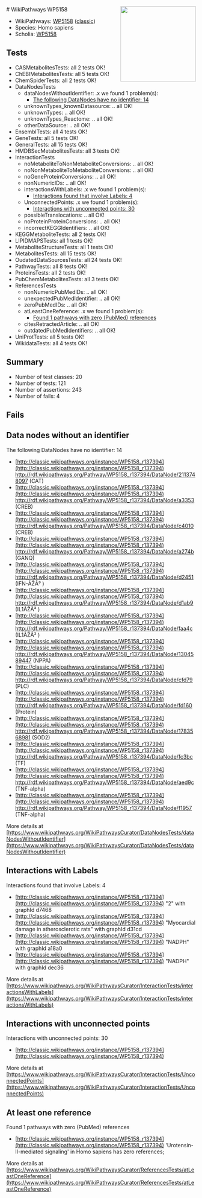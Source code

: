 <img style="float: right; width: 200px" src="https://upload.wikimedia.org/wikipedia/commons/thumb/8/83/Wplogo_with_text_500.png/640px-Wplogo_with_text_500.png" />
# WikiPathways WP5158

* WikiPathways: [WP5158](https://wikipathways.org/pathways/WP5158) ([classic](https://classic.wikipathways.org/instance/WP5158))
* Species: Homo sapiens
* Scholia: [WP5158](https://scholia.toolforge.org/wikipathways/WP5158)
## Tests
* CASMetabolitesTests: all 2 tests OK!
* ChEBIMetabolitesTests: all 5 tests OK!
* ChemSpiderTests: all 2 tests OK!
* DataNodesTests
    * dataNodesWithoutIdentifier: .x we found 1 problem(s):
        * [The following DataNodes have no identifier: 14](#8792c494)
    * unknownTypes_knownDatasource: .. all OK!
    * unknownTypes: .. all OK!
    * unknownTypes_Reactome: .. all OK!
    * otherDataSource: .. all OK!
* EnsemblTests: all 4 tests OK!
* GeneTests: all 5 tests OK!
* GeneralTests: all 15 tests OK!
* HMDBSecMetabolitesTests: all 3 tests OK!
* InteractionTests
    * noMetaboliteToNonMetaboliteConversions: .. all OK!
    * noNonMetaboliteToMetaboliteConversions: .. all OK!
    * noGeneProteinConversions: .. all OK!
    * nonNumericIDs: .. all OK!
    * interactionsWithLabels: .x we found 1 problem(s):
        * [Interactions found that involve Labels: 4](#630d267b)
    * UnconnectedPoints: .x we found 1 problem(s):
        * [Interactions with unconnected points: 30](#7f1d40b5)
    * possibleTranslocations: .. all OK!
    * noProteinProteinConversions: .. all OK!
    * incorrectKEGGIdentifiers: .. all OK!
* KEGGMetaboliteTests: all 2 tests OK!
* LIPIDMAPSTests: all 1 tests OK!
* MetaboliteStructureTests: all 1 tests OK!
* MetabolitesTests: all 15 tests OK!
* OudatedDataSourcesTests: all 24 tests OK!
* PathwayTests: all 8 tests OK!
* ProteinsTests: all 2 tests OK!
* PubChemMetabolitesTests: all 3 tests OK!
* ReferencesTests
    * nonNumericPubMedIDs: .. all OK!
    * unexpectedPubMedIdentifier: .. all OK!
    * zeroPubMedIDs: .. all OK!
    * atLeastOneReference: .x we found 1 problem(s):
        * [Found 1 pathways with zero (PubMed) references](#d0a459f0)
    * citesRetractedArticle: .. all OK!
    * outdatedPubMedIdentifiers: .. all OK!
* UniProtTests: all 5 tests OK!
* WikidataTests: all 4 tests OK!


## Summary

* Number of test classes: 20
* Number of tests: 121
* Number of assertions: 243
* Number of fails: 4

## Fails

<a name="8792c494" />

## Data nodes without an identifier

The following DataNodes have no identifier: 14

* [http://classic.wikipathways.org/instance/WP5158_r137394](http://classic.wikipathways.org/instance/WP5158_r137394) http://rdf.wikipathways.org/Pathway/WP5158_r137394/DataNode/2113748097 (CAT)
* [http://classic.wikipathways.org/instance/WP5158_r137394](http://classic.wikipathways.org/instance/WP5158_r137394) http://rdf.wikipathways.org/Pathway/WP5158_r137394/DataNode/a3353 (CREB)
* [http://classic.wikipathways.org/instance/WP5158_r137394](http://classic.wikipathways.org/instance/WP5158_r137394) http://rdf.wikipathways.org/Pathway/WP5158_r137394/DataNode/c4010 (CREB)
* [http://classic.wikipathways.org/instance/WP5158_r137394](http://classic.wikipathways.org/instance/WP5158_r137394) http://rdf.wikipathways.org/Pathway/WP5158_r137394/DataNode/a274b (GANQ)
* [http://classic.wikipathways.org/instance/WP5158_r137394](http://classic.wikipathways.org/instance/WP5158_r137394) http://rdf.wikipathways.org/Pathway/WP5158_r137394/DataNode/d2451 (IFN-ÃŽÂ³ )
* [http://classic.wikipathways.org/instance/WP5158_r137394](http://classic.wikipathways.org/instance/WP5158_r137394) http://rdf.wikipathways.org/Pathway/WP5158_r137394/DataNode/d1ab9 (IL1ÃŽÂ² )
* [http://classic.wikipathways.org/instance/WP5158_r137394](http://classic.wikipathways.org/instance/WP5158_r137394) http://rdf.wikipathways.org/Pathway/WP5158_r137394/DataNode/faa4c (IL1ÃŽÂ² )
* [http://classic.wikipathways.org/instance/WP5158_r137394](http://classic.wikipathways.org/instance/WP5158_r137394) http://rdf.wikipathways.org/Pathway/WP5158_r137394/DataNode/1304589447 (NPPA)
* [http://classic.wikipathways.org/instance/WP5158_r137394](http://classic.wikipathways.org/instance/WP5158_r137394) http://rdf.wikipathways.org/Pathway/WP5158_r137394/DataNode/cfd79 (PLC)
* [http://classic.wikipathways.org/instance/WP5158_r137394](http://classic.wikipathways.org/instance/WP5158_r137394) http://rdf.wikipathways.org/Pathway/WP5158_r137394/DataNode/fd160 (Protein)
* [http://classic.wikipathways.org/instance/WP5158_r137394](http://classic.wikipathways.org/instance/WP5158_r137394) http://rdf.wikipathways.org/Pathway/WP5158_r137394/DataNode/1783568981 (SOD2)
* [http://classic.wikipathways.org/instance/WP5158_r137394](http://classic.wikipathways.org/instance/WP5158_r137394) http://rdf.wikipathways.org/Pathway/WP5158_r137394/DataNode/fc3bc (TF)
* [http://classic.wikipathways.org/instance/WP5158_r137394](http://classic.wikipathways.org/instance/WP5158_r137394) http://rdf.wikipathways.org/Pathway/WP5158_r137394/DataNode/aed9c (TNF-alpha)
* [http://classic.wikipathways.org/instance/WP5158_r137394](http://classic.wikipathways.org/instance/WP5158_r137394) http://rdf.wikipathways.org/Pathway/WP5158_r137394/DataNode/f1957 (TNF-alpha)


More details at [https://www.wikipathways.org/WikiPathwaysCurator/DataNodesTests/dataNodesWithoutIdentifier](https://www.wikipathways.org/WikiPathwaysCurator/DataNodesTests/dataNodesWithoutIdentifier)

<a name="630d267b" />

## Interactions with Labels

Interactions found that involve Labels: 4

* [http://classic.wikipathways.org/instance/WP5158_r137394](http://classic.wikipathways.org/instance/WP5158_r137394) "2" with graphId d7468
* [http://classic.wikipathways.org/instance/WP5158_r137394](http://classic.wikipathways.org/instance/WP5158_r137394) "Myocardial damage in 
atherosclerotic rats" with graphId d31cd
* [http://classic.wikipathways.org/instance/WP5158_r137394](http://classic.wikipathways.org/instance/WP5158_r137394) "NADPH" with graphId a18a0
* [http://classic.wikipathways.org/instance/WP5158_r137394](http://classic.wikipathways.org/instance/WP5158_r137394) "NADPH" with graphId dec36


More details at [https://www.wikipathways.org/WikiPathwaysCurator/InteractionTests/interactionsWithLabels](https://www.wikipathways.org/WikiPathwaysCurator/InteractionTests/interactionsWithLabels)

<a name="7f1d40b5" />

## Interactions with unconnected points

Interactions with unconnected points: 30

* [http://classic.wikipathways.org/instance/WP5158_r137394](http://classic.wikipathways.org/instance/WP5158_r137394)


More details at [https://www.wikipathways.org/WikiPathwaysCurator/InteractionTests/UnconnectedPoints](https://www.wikipathways.org/WikiPathwaysCurator/InteractionTests/UnconnectedPoints)

<a name="d0a459f0" />

## At least one reference

Found 1 pathways with zero (PubMed) references

* [http://classic.wikipathways.org/instance/WP5158_r137394](http://classic.wikipathways.org/instance/WP5158_r137394) 'Urotensin-II-mediated signaling' in Homo sapiens has zero references; 


More details at [https://www.wikipathways.org/WikiPathwaysCurator/ReferencesTests/atLeastOneReference](https://www.wikipathways.org/WikiPathwaysCurator/ReferencesTests/atLeastOneReference)

